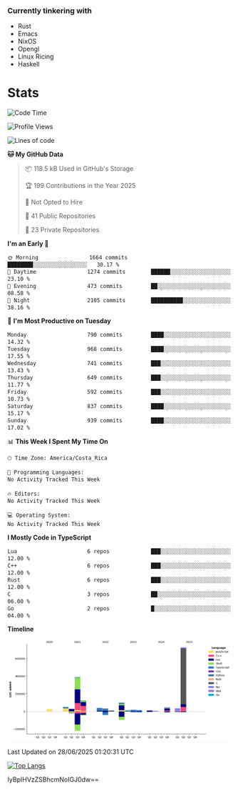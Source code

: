 ### Currently tinkering with
 - Rust
 - Emacs
 - NixOS
 - Opengl
 - Linux Ricing
 - Haskell

# Stats
<!--START_SECTION:waka-->
![Code Time](http://img.shields.io/badge/Code%20Time-1%2C539%20hrs%2037%20mins-blue)

![Profile Views](http://img.shields.io/badge/Profile%20Views-0-blue)

![Lines of code](https://img.shields.io/badge/From%20Hello%20World%20I%27ve%20Written-1.7%20million%20lines%20of%20code-blue)

**🐱 My GitHub Data** 

> 📦 118.5 kB Used in GitHub's Storage 
 > 
> 🏆 199 Contributions in the Year 2025
 > 
> 🚫 Not Opted to Hire
 > 
> 📜 41 Public Repositories 
 > 
> 🔑 23 Private Repositories 
 > 
**I'm an Early 🐤** 

```text
🌞 Morning                1664 commits        ████████░░░░░░░░░░░░░░░░░   30.17 % 
🌆 Daytime                1274 commits        ██████░░░░░░░░░░░░░░░░░░░   23.10 % 
🌃 Evening                473 commits         ██░░░░░░░░░░░░░░░░░░░░░░░   08.58 % 
🌙 Night                  2105 commits        ██████████░░░░░░░░░░░░░░░   38.16 % 
```
📅 **I'm Most Productive on Tuesday** 

```text
Monday                   790 commits         ████░░░░░░░░░░░░░░░░░░░░░   14.32 % 
Tuesday                  968 commits         ████░░░░░░░░░░░░░░░░░░░░░   17.55 % 
Wednesday                741 commits         ███░░░░░░░░░░░░░░░░░░░░░░   13.43 % 
Thursday                 649 commits         ███░░░░░░░░░░░░░░░░░░░░░░   11.77 % 
Friday                   592 commits         ███░░░░░░░░░░░░░░░░░░░░░░   10.73 % 
Saturday                 837 commits         ████░░░░░░░░░░░░░░░░░░░░░   15.17 % 
Sunday                   939 commits         ████░░░░░░░░░░░░░░░░░░░░░   17.02 % 
```


📊 **This Week I Spent My Time On** 

```text
🕑︎ Time Zone: America/Costa_Rica

💬 Programming Languages: 
No Activity Tracked This Week

🔥 Editors: 
No Activity Tracked This Week

💻 Operating System: 
No Activity Tracked This Week
```

**I Mostly Code in TypeScript** 

```text
Lua                      6 repos             ███░░░░░░░░░░░░░░░░░░░░░░   12.00 % 
C++                      6 repos             ███░░░░░░░░░░░░░░░░░░░░░░   12.00 % 
Rust                     6 repos             ███░░░░░░░░░░░░░░░░░░░░░░   12.00 % 
C                        3 repos             ██░░░░░░░░░░░░░░░░░░░░░░░   06.00 % 
Go                       2 repos             █░░░░░░░░░░░░░░░░░░░░░░░░   04.00 % 
```



**Timeline**

![Lines of Code chart](https://raw.githubusercontent.com/PandeCode/PandeCode/main/assets/bar_graph.png)


 Last Updated on 28/06/2025 01:20:31 UTC
<!--END_SECTION:waka-->
<!-- 
[![PandeCode's GitHub stats](https://github-readme-stats.vercel.app/api?username=PandeCode&theme=dracula&hide_border=true&show_icons=true)](https://github.com/anuraghazra/github-readme-stats)
-->
[![Top Langs](https://github-readme-stats.vercel.app/api/top-langs/?username=PandeCode&layout=compact&theme=dracula&hide_border=true)](https://github.com/anuraghazra/github-readme-stats)

IyBpIHVzZSBhcmNoIGJ0dw==
